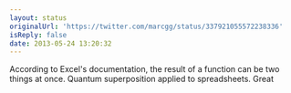 ```yaml
---
layout: status
originalUrl: 'https://twitter.com/marcgg/status/337921055572238336'
isReply: false
date: 2013-05-24 13:20:32
---
```


According to Excel's documentation, the result of a function can be two things at once. Quantum superposition applied to spreadsheets. Great
